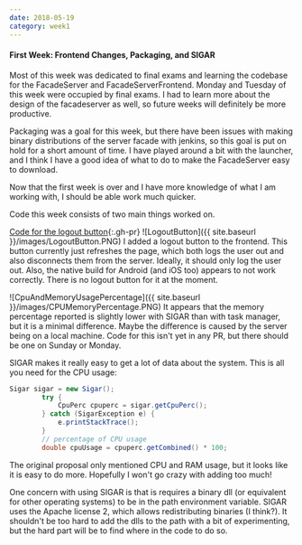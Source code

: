 ```yaml
---
date: 2018-05-19
category: week1
---
```


#### First Week: Frontend Changes, Packaging, and SIGAR

Most of this week was dedicated to final exams and learning the codebase for the FacadeServer and FacadeServerFrontend. Monday and Tuesday of this week were occupied by final exams. I had to learn more about the design of the facadeserver as well, so future weeks will definitely be more productive.

Packaging was a goal for this week, but there have been issues with making binary distributions of the server facade with jenkins, so this goal is put on hold for a short amount of time. I have played around a bit with the launcher, and I think I have a good idea of what to do to make the FacadeServer easy to download.

Now that the first week is over and I have more knowledge of what I am working with, I should be able work much quicker.

Code this week consists of two main things worked on.

[Code for the logout button](https://github.com/MovingBlocks/FacadeServer-frontend/pull/2){:.gh-pr}
![LogoutButton]({{ site.baseurl }}/images/LogoutButton.PNG)
I added a logout button to the frontend. This button currently just refreshes the page, which both logs the user out and also disconnects them from the server. Ideally, it should only log the user out.
Also, the native build for Android (and iOS too) appears to not work correctly. There is no logout button for it at the moment.

![CpuAndMemoryUsagePercentage]({{ site.baseurl }}/images/CPUMemoryPercentage.PNG)
It appears that the memory percentage reported is slightly lower with SIGAR than with task manager, but it is a minimal difference. Maybe the difference is caused by the server being on a local machine. Code for this isn't yet in any PR, but there should be one on Sunday or Monday.

SIGAR makes it really easy to get a lot of data about the system. This is all you need for the CPU usage:
```Java
Sigar sigar = new Sigar();
        try {
            CpuPerc cpuperc = sigar.getCpuPerc();
        } catch (SigarException e) {
            e.printStackTrace();
        }
        // percentage of CPU usage
        double cpuUsage = cpuperc.getCombined() * 100;
```

The original proposal only mentioned CPU and RAM usage, but it looks like it is easy to do more. Hopefully I won't go crazy with adding too much!

One concern with using SIGAR is that is requires a binary dll (or equivalent for other operating systems) to be in the path environment variable. SIGAR uses the Apache license 2, which allows redistributing binaries (I think?). It shouldn't be too hard to add the dlls to the path with a bit of experimenting, but the hard part will be to find where in the code to do so.
